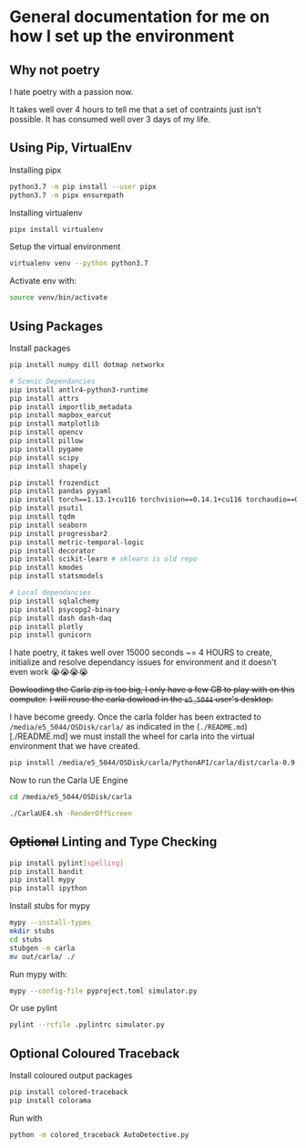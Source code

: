 # General documentation for me on how I set up the environment

## Why not poetry
I hate poetry with a passion now.

It takes well over 4 hours to tell me that a set of contraints just isn't possible. It has consumed well over 3 days of my life.

## Using Pip, VirtualEnv
Installing pipx

```bash
python3.7 -m pip install --user pipx
python3.7 -m pipx ensurepath
```


Installing virtualenv

```bash
pipx install virtualenv
```

Setup the virtual environment
```bash
virtualenv venv --python python3.7
```


Activate env with:
```bash
source venv/bin/activate
```

## Using Packages

Install packages
```bash
pip install numpy dill dotmap networkx

# Scenic Dependancies
pip install antlr4-python3-runtime
pip install attrs
pip install importlib_metadata
pip install mapbox_earcut
pip install matplotlib
pip install opencv
pip install pillow
pip install pygame
pip install scipy
pip install shapely

pip install frozendict
pip install pandas pyyaml
pip install torch==1.13.1+cu116 torchvision==0.14.1+cu116 torchaudio==0.13.1 --extra-index-url https://download.pytorch.org/whl/cu116
pip install psutil
pip install tqdm
pip install seaborn
pip install progressbar2
pip install metric-temporal-logic
pip install decorator
pip install scikit-learn # sklearn is old repo
pip install kmodes
pip install statsmodels

# Local dependancies
pip install sqlalchemy
pip install psycopg2-binary
pip install dash dash-daq
pip install plotly
pip install gunicorn
```

I hate poetry, it takes well over 15000 seconds ~= 4 HOURS to create, initialize and resolve dependancy issues for environment and it doesn't even work 😭😭😭😭


~~Dowloading the Carla zip is too big, I only have a few GB to play with on this computer.~~
~~I will reuse the carla dowload in the `e5_5044` user's desktop.~~

I have become greedy.
Once the carla folder has been extracted to `/media/e5_5044/OSDisk/carla/` as indicated in the (`./README.md`)[./README.md] we must install the wheel for carla into the virtual environment that we have created.

```bash
pip install /media/e5_5044/OSDisk/carla/PythonAPI/carla/dist/carla-0.9.14-cp37-cp37m-manylinux_2_27_x86_64.whl
```

Now to run the Carla UE Engine

```bash
cd /media/e5_5044/OSDisk/carla

./CarlaUE4.sh -RenderOffScreen
```

## ~~Optional~~ Linting and Type Checking

```bash
pip install pylint[spelling]
pip install bandit
pip install mypy
pip install ipython
```

Install stubs for mypy
```bash
mypy --install-types
mkdir stubs
cd stubs
stubgen -m carla
mv out/carla/ ./
```

Run mypy with:
```bash
mypy --config-file pyproject.toml simulator.py
```

Or use pylint
```bash
pylint --rcfile .pylintrc simulator.py
```

## Optional Coloured Traceback

Install coloured output packages
```bash
pip install colored-traceback
pip install colorama
```

Run with
```bash
python -m colored_traceback AutoDetective.py
```